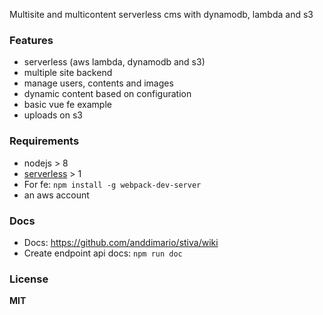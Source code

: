 Multisite and multicontent serverless cms with dynamodb, lambda and s3

### Features
- serverless (aws lambda, dynamodb and s3)
- multiple site backend
- manage users, contents and images
- dynamic content based on configuration
- basic vue fe example
- uploads on s3

### Requirements
- nodejs > 8
- [serverless](https://serverless.com/) > 1
- For fe: `npm install -g webpack-dev-server`
- an aws account

### Docs
- Docs: https://github.com/anddimario/stiva/wiki
- Create endpoint api docs: `npm run doc`

### License
**MIT**
